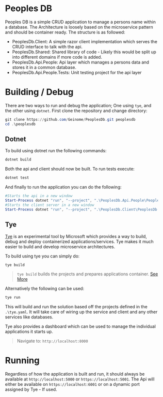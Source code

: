 # Peoples DB
Peoples DB is a simple CRUD application to manage a persons name within a database.
The Architecture is loosely based on the microservice pattern and should be container ready.
The structure is as followed:
- PeoplesDb.Client: A simple razor client implementation which serves the CRUD interface to talk with the api.
- PeoplesDb.Shared: Shared library of code - Likely this would be split up into different domains if more code is added.
- PeoplesDb.Api.People: Api layer which manages a persons data and stores it in a common database.
- PeoplesDb.Api.People.Tests: Unit testing project for the api layer

# Building / Debug

There are two ways to run and debug the application; One using `tye`, and the other using `dotnet`.
First clone the repository and change directory:
```powershell
git clone https://github.com/Geinome/PeoplesDb.git peoplesdb
cd .\peoplesdb
```
## Dotnet

To build using dotnet run the following commands:
```powershell
dotnet build 
```
Both the api and client should now be built.
To run tests execute:
```powershell
dotnet test
```

And finally to run the application you can do the following:
```powershell
#Starts the api in a new window
Start-Process dotnet "run", "--project", ".\PeoplesDb.Api.People\PeoplesDb.Api.People.csproj"
#Starts the client server in a new window
Start-Process dotnet "run", "--project", ".\PeoplesDb.Client\PeoplesDb.Client.csproj"
```

## Tye

[Tye](https://github.com/dotnet/tye) is an experimental tool by Microsoft which provides a way to build, debug and deploy containerized applications/services. Tye makes it much easier to build and develop microservice architectures. 

To build using tye you can simply do:
```powershell
tye build
```

> `tye build` builds the projects and prepares applications container. [See More](https://github.com/dotnet/tye/blob/master/docs/reference/commandline/tye-build.md) 

Alternatively the following can be used:
```powershell
tye run
```

This will build and run the solution based off the projects defined in the `.\tye.yaml`.
It will take care of wiring up the service and client and any other services like databases.

Tye also provides a dashboard which can be used to manage the individual applications it starts up.
> Navigate to: `http://localhost:8000`

# Running

Regardless of how the application is built and run, it should always be available at `http://localhost:5000` or `https://localhost:5001`.
The Api will either be available on `https://localhost:6001` or on a dynamic port assigned by Tye - If used.
